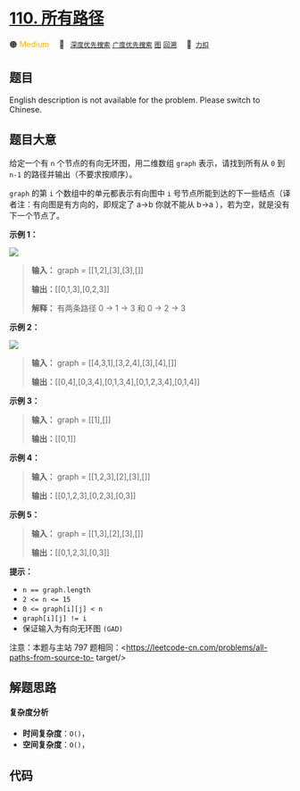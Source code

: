 # [110. 所有路径](https://2xiao.github.io/leetcode-js/offer2/jz_offer_II_110.html)

🟠 <font color=#ffb800>Medium</font>&emsp; 🔖&ensp; [`深度优先搜索`](/tag/depth-first-search.md) [`广度优先搜索`](/tag/breadth-first-search.md) [`图`](/tag/graph.md) [`回溯`](/tag/backtracking.md)&emsp; 🔗&ensp;[`力扣`](https://leetcode.cn/problems/bP4bmD)

## 题目

English description is not available for the problem. Please switch to
Chinese.


## 题目大意

给定一个有 `n` 个节点的有向无环图，用二维数组 `graph` 表示，请找到所有从 `0` 到 `n-1` 的路径并输出（不要求按顺序）。

`graph` 的第 `i` 个数组中的单元都表示有向图中 `i` 号节点所能到达的下一些结点（译者注：有向图是有方向的，即规定了 a->b 你就不能从
b->a ），若为空，就是没有下一个节点了。



**示例 1：**

![](https://assets.leetcode.com/uploads/2020/09/28/all_1.jpg)

> 
> 
> 
> 
> 
> **输入：** graph = [[1,2],[3],[3],[]]
> 
> **输出：**[[0,1,3],[0,2,3]]
> 
> **解释：** 有两条路径 0 -> 1 -> 3 和 0 -> 2 -> 3
> 
> 

**示例 2：**

![](https://assets.leetcode.com/uploads/2020/09/28/all_2.jpg)

> 
> 
> 
> 
> 
> **输入：** graph = [[4,3,1],[3,2,4],[3],[4],[]]
> 
> **输出：**[[0,4],[0,3,4],[0,1,3,4],[0,1,2,3,4],[0,1,4]]
> 
> 

**示例 3：**

> 
> 
> 
> 
> 
> **输入：** graph = [[1],[]]
> 
> **输出：**[[0,1]]
> 
> 

**示例 4：**

> 
> 
> 
> 
> 
> **输入：** graph = [[1,2,3],[2],[3],[]]
> 
> **输出：**[[0,1,2,3],[0,2,3],[0,3]]
> 
> 

**示例 5：**

> 
> 
> 
> 
> 
> **输入：** graph = [[1,3],[2],[3],[]]
> 
> **输出：**[[0,1,2,3],[0,3]]
> 
> 



**提示：**

  * `n == graph.length`
  * `2 <= n <= 15`
  * `0 <= graph[i][j] < n`
  * `graph[i][j] != i` 
  * 保证输入为有向无环图 `(GAD)`



注意：本题与主站 797 题相同：<https://leetcode-cn.com/problems/all-paths-from-source-to-
target/>


## 解题思路

#### 复杂度分析

- **时间复杂度**：`O()`，
- **空间复杂度**：`O()`，

## 代码

```javascript

```